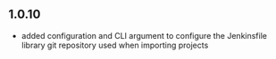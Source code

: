 ## 1.0.10

* added configuration and CLI argument to configure the Jenkinsfile library git repository used when importing projects

 